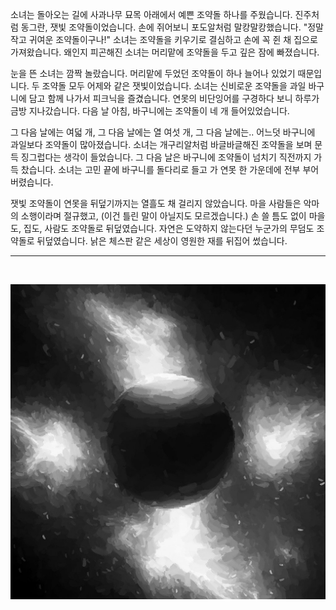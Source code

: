 소녀는 돌아오는 길에 사과나무 묘목 아래에서 예쁜 조약돌 하나를 주웠습니다. 진주처럼 동그란, 잿빛 조약돌이었습니다. 손에 쥐어보니 포도알처럼 말캉말캉했습니다. "정말 작고 귀여운 조약돌이구나!" 소녀는 조약돌을 키우기로 결심하고 손에 꼭 쥔 채 집으로 가져왔습니다. 왜인지 피곤해진 소녀는 머리맡에 조약돌을 두고 깊은 잠에 빠졌습니다. 

눈을 뜬 소녀는 깜짝 놀랐습니다. 머리맡에 두었던 조약돌이 하나 늘어나 있었기 때문입니다. 두 조약돌 모두 어제와 같은 잿빛이었습니다. 소녀는 신비로운 조약돌을 과일 바구니에 담고 함께 나가서 피크닉을 즐겼습니다. 연못의 비단잉어를 구경하다 보니 하루가 금방 지나갔습니다. 다음 날 아침, 바구니에는 조약돌이 네 개 들어있었습니다.

그 다음 날에는 여덟 개, 그 다음 날에는 열 여섯 개, 그 다음 날에는.. 어느덧 바구니에 과일보다 조약돌이 많아졌습니다. 소녀는 개구리알처럼 바글바글해진 조약돌을 보며 문득 징그럽다는 생각이 들었습니다. 그 다음 날은 바구니에 조약돌이 넘치기 직전까지 가득 찼습니다. 소녀는 고민 끝에 바구니를 돌다리로 들고 가 연못 한 가운데에 전부 부어버렸습니다.

잿빛 조약돌이 연못을 뒤덮기까지는 열흘도 채 걸리지 않았습니다. 마을 사람들은 악마의 소행이라며 절규했고, (이건 틀린 말이 아닐지도 모르겠습니다.) 손 쓸 틈도 없이 마을도, 집도, 사람도 조약돌로 뒤덮였습니다. 자연은 도약하지 않는다던 누군가의 무덤도 조약돌로 뒤덮였습니다. 낡은 체스판 같은 세상이 영원한 재를 뒤집어 썼습니다.
<br />

- - -
<br />

<p align="center">
 <img src = "./0.jpeg">
</p>